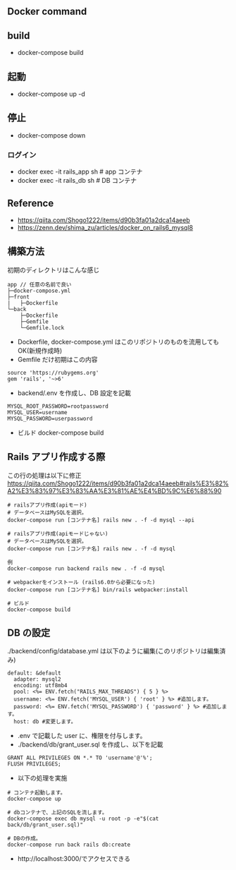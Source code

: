 ## Docker command

## build

- docker-compose build

## 起動

- docker-compose up -d

## 停止

- docker-compose down

### ログイン

- docker exec -it rails_app sh # app コンテナ
- docker exec -it rails_db sh # DB コンテナ

## Reference

- https://qiita.com/Shogo1222/items/d90b3fa01a2dca14aeeb
- https://zenn.dev/shima_zu/articles/docker_on_rails6_mysql8

## 構築方法

初期のディレクトリはこんな感じ

```
app // 任意の名前で良い
├─docker-compose.yml
├─front
|   ├─Dockerfile
└─back
    ├─Dockerfile
    ├─Gemfile
    └─Gemfile.lock
```

- Dockerfile, docker-compose.yml はこのリポジトリのものを流用しても OK(新規作成時)
- Gemfile だけ初期はこの内容

```
source 'https://rubygems.org'
gem 'rails', '~>6'
```

- backend/.env を作成し、DB 設定を記載

```
MYSQL_ROOT_PASSWORD=rootpassword
MYSQL_USER=username
MYSQL_PASSWORD=userpassword
```

- ビルド
  docker-compose build

## Rails アプリ作成する際

この行の処理は以下に修正
https://qiita.com/Shogo1222/items/d90b3fa01a2dca14aeeb#rails%E3%82%A2%E3%83%97%E3%83%AA%E3%81%AE%E4%BD%9C%E6%88%90

```
# railsアプリ作成(apiモード)
# データベースはMySQLを選択。
docker-compose run [コンテナ名] rails new . -f -d mysql --api

# railsアプリ作成(apiモードじゃない)
# データベースはMySQLを選択。
docker-compose run [コンテナ名] rails new . -f -d mysql

例
docker-compose run backend rails new . -f -d mysql

# webpackerをインストール (rails6.0から必要になった)
docker-compose run [コンテナ名] bin/rails webpacker:install

# ビルド
docker-compose build

```

## DB の設定

./backend/config/database.yml は以下のように編集(このリポジトリは編集済み)

```
default: &default
  adapter: mysql2
  encoding: utf8mb4
  pool: <%= ENV.fetch("RAILS_MAX_THREADS") { 5 } %>
  username: <%= ENV.fetch('MYSQL_USER') { 'root' } %> #追加します。
  password: <%= ENV.fetch('MYSQL_PASSWORD') { 'password' } %> #追加します。
  host: db #変更します。
```

- .env で記載した user に、権限を付与します。
- ./backend/db/grant_user.sql を作成し、以下を記載

```
GRANT ALL PRIVILEGES ON *.* TO 'username'@'%';
FLUSH PRIVILEGES;
```

- 以下の処理を実施

```
# コンテナ起動します。
docker-compose up

# dbコンテナで、上記のSQLを流します。
docker-compose exec db mysql -u root -p -e"$(cat back/db/grant_user.sql)"

# DBの作成。
docker-compose run back rails db:create
```

- http://localhost:3000/でアクセスできる
